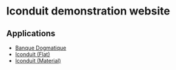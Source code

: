 # Iconduit demonstration website

## Applications

- [Banque Dogmatique](https://iconduit.github.io/demo/banque-dogmatique/)
- [Iconduit (Flat)](https://iconduit.github.io/demo/flat/)
- [Iconduit (Material)](https://iconduit.github.io/demo/material/)
